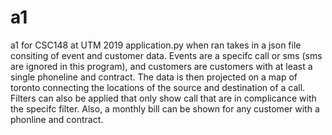 # a1
a1 for CSC148 at UTM 2019
application.py when ran takes in a json file consiting of event and customer data. Events are a specifc call or sms (sms are ignored in this program), and customers are customers with at least a single phoneline and contract. The data is then projected on a map of toronto connecting the locations of the source and destination of a call. Filters can also be applied that only show call that are in complicance with the specifc filter. Also, a monthly bill can be shown for any customer with a phonline and contract.
